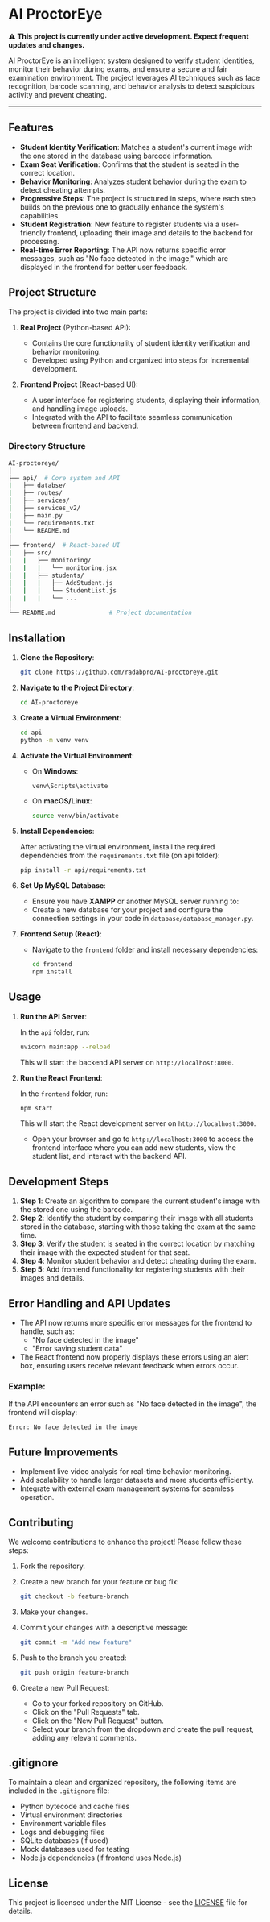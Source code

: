 # AI ProctorEye

**⚠️ This project is currently under active development. Expect frequent updates and changes.**

AI ProctorEye is an intelligent system designed to verify student identities, monitor their behavior during exams, and ensure a secure and fair examination environment. The project leverages AI techniques such as face recognition, barcode scanning, and behavior analysis to detect suspicious activity and prevent cheating.

---

## Features

- **Student Identity Verification**: Matches a student's current image with the one stored in the database using barcode information.
- **Exam Seat Verification**: Confirms that the student is seated in the correct location.
- **Behavior Monitoring**: Analyzes student behavior during the exam to detect cheating attempts.
- **Progressive Steps**: The project is structured in steps, where each step builds on the previous one to gradually enhance the system's capabilities.
- **Student Registration**: New feature to register students via a user-friendly frontend, uploading their image and details to the backend for processing.
- **Real-time Error Reporting**: The API now returns specific error messages, such as "No face detected in the image," which are displayed in the frontend for better user feedback.

## Project Structure

The project is divided into two main parts:

1. **Real Project** (Python-based API):

   - Contains the core functionality of student identity verification and behavior monitoring.
   - Developed using Python and organized into steps for incremental development.

2. **Frontend Project** (React-based UI):
   - A user interface for registering students, displaying their information, and handling image uploads.
   - Integrated with the API to facilitate seamless communication between frontend and backend.

### Directory Structure

```bash
AI-proctoreye/
│
├── api/  # Core system and API
|   ├── databse/
|   ├── routes/
|   ├── services/
|   ├── services_v2/
|   ├── main.py
|   └── requirements.txt
|   └── README.md
│
├── frontend/  # React-based UI
|   ├── src/
|   |   ├── monitoring/
|   |   |   └── monitoring.jsx
|   |   ├── students/
|   |   |   ├── AddStudent.js
|   |   |   └── StudentList.js
|   |   |   └── ...
│
└── README.md               # Project documentation
```

## Installation

1. **Clone the Repository**:

   ```bash
   git clone https://github.com/radabpro/AI-proctoreye.git
   ```

2. **Navigate to the Project Directory**:

   ```bash
   cd AI-proctoreye
   ```

3. **Create a Virtual Environment**:

   ```bash
   cd api
   python -m venv venv
   ```

4. **Activate the Virtual Environment**:

   - On **Windows**:

     ```bash
     venv\Scripts\activate
     ```

   - On **macOS/Linux**:

     ```bash
     source venv/bin/activate
     ```

5. **Install Dependencies**:

   After activating the virtual environment, install the required dependencies from the `requirements.txt` file (on api folder):

   ```bash
   pip install -r api/requirements.txt
   ```

6. **Set Up MySQL Database**:

   - Ensure you have **XAMPP** or another MySQL server running to:
   - Create a new database for your project and configure the connection settings in your code in `database/database_manager.py`.

7. **Frontend Setup (React)**:

   - Navigate to the `frontend` folder and install necessary dependencies:

     ```bash
     cd frontend
     npm install
     ```

## Usage

1. **Run the API Server**:

   In the `api` folder, run:

   ```bash
   uvicorn main:app --reload
   ```

   This will start the backend API server on `http://localhost:8000`.

2. **Run the React Frontend**:

   In the `frontend` folder, run:

   ```bash
   npm start
   ```

   This will start the React development server on `http://localhost:3000`.

   - Open your browser and go to `http://localhost:3000` to access the frontend interface where you can add new students, view the student list, and interact with the backend API.

## Development Steps

1. **Step 1**: Create an algorithm to compare the current student's image with the stored one using the barcode.
2. **Step 2**: Identify the student by comparing their image with all students stored in the database, starting with those taking the exam at the same time.
3. **Step 3**: Verify the student is seated in the correct location by matching their image with the expected student for that seat.
4. **Step 4**: Monitor student behavior and detect cheating during the exam.
5. **Step 5**: Add frontend functionality for registering students with their images and details.

## Error Handling and API Updates

- The API now returns more specific error messages for the frontend to handle, such as:
  - "No face detected in the image"
  - "Error saving student data"
- The React frontend now properly displays these errors using an alert box, ensuring users receive relevant feedback when errors occur.

### Example:

If the API encounters an error such as "No face detected in the image", the frontend will display:

```plaintext
Error: No face detected in the image
```

## Future Improvements

- Implement live video analysis for real-time behavior monitoring.
- Add scalability to handle larger datasets and more students efficiently.
- Integrate with external exam management systems for seamless operation.

## Contributing

We welcome contributions to enhance the project! Please follow these steps:

1. Fork the repository.
2. Create a new branch for your feature or bug fix:

   ```bash
   git checkout -b feature-branch
   ```

3. Make your changes.
4. Commit your changes with a descriptive message:

   ```bash
   git commit -m "Add new feature"
   ```

5. Push to the branch you created:

   ```bash
   git push origin feature-branch
   ```

6. Create a new Pull Request:
   - Go to your forked repository on GitHub.
   - Click on the "Pull Requests" tab.
   - Click on the "New Pull Request" button.
   - Select your branch from the dropdown and create the pull request, adding any relevant comments.

## .gitignore

To maintain a clean and organized repository, the following items are included in the `.gitignore` file:

- Python bytecode and cache files
- Virtual environment directories
- Environment variable files
- Logs and debugging files
- SQLite databases (if used)
- Mock databases used for testing
- Node.js dependencies (if frontend uses Node.js)

## License

This project is licensed under the MIT License - see the [LICENSE](LICENSE) file for details.

